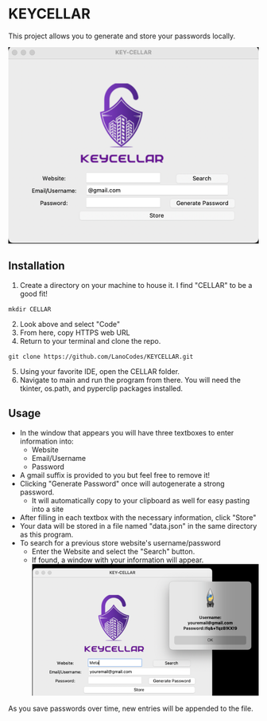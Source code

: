 # KEYCELLAR
This project allows you to generate and store your passwords locally.

![img.png](img.png)

## Installation
1. Create a directory on your machine to house it. I find "CELLAR" to be a good fit!
```commandline
mkdir CELLAR
```
2. Look above and select "Code"
3. From here, copy HTTPS web URL
4. Return to your terminal and clone the repo.
```commandline
git clone https://github.com/LanoCodes/KEYCELLAR.git
```
5. Using your favorite IDE, open the CELLAR folder.
6. Navigate to main and run the program from there. You will need the tkinter, os.path, and pyperclip packages installed.

## Usage
- In the window that appears you will have three textboxes to enter information into:
  - Website
  - Email/Username
  - Password
- A gmail suffix is provided to you but feel free to remove it!
- Clicking "Generate Password" once will autogenerate a strong password.
  - It will automatically copy to your clipboard as well for easy pasting into a site
- After filling in each textbox with the necessary information, click "Store"
- Your data will be stored in a file named "data.json" in the same directory as this program.
- To search for a previous store website's username/password
  - Enter the Website and select the "Search" button.
  - If found, a window with your information will appear.
  ![img_1.png](img_1.png)


As you save passwords over time, new entries will be appended to the file.